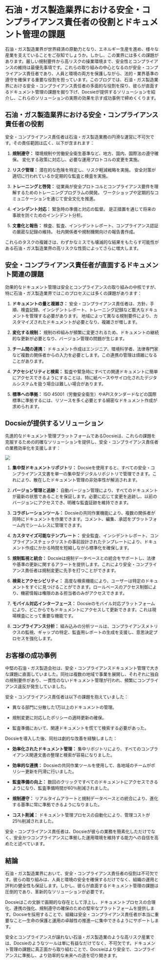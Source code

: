 # 石油・ガス製造業界における安全・コンプライアンス責任者の役割とドキュメント管理の課題

石油・ガス製造業界が世界経済の原動力となり、エネルギー生産を進め、様々な産業を支えていることをご存知でしょうか。しかし、この業界には多くの課題があります。厳しい規制要件から高リスクの操業環境まで、安全性とコンプライアンスの維持は最優先事項です。これらの取り組みの中心となるのが安全・コンプライアンス責任者であり、人員と環境の両方を保護しながら、法的・業界基準の遵守を確保する重要な役割を担っています。このブログでは、石油・ガス製造業界における安全・コンプライアンス責任者の多面的な役割を探り、彼らが直面するドキュメント管理の課題を掘り下げ、Docsieが提供するソリューションを紹介し、これらのソリューションの実際の効果を示す成功事例で締めくくります。

## 石油・ガス製造業界における安全・コンプライアンス責任者の役割

安全・コンプライアンス責任者は石油・ガス製造業務の円滑な運営に不可欠です。その責任範囲は広く、以下が含まれます：

1. **規制遵守：**
   環境規制や労働安全衛生基準など、地方、国内、国際法の遵守確保。
   変化する政策に対応し、必要な運用プロトコルの変更を実施。

2. **リスク管理：**
   潜在的な危険を特定し、リスク軽減戦略を実施。
   安全対策が適切に行われているか定期的な監査と検査を実施。

3. **トレーニングと啓発：**
   従業員が安全プロトコルとコンプライアンス要件を理解するためのトレーニングプログラムの開発。
   ワークショップや定期的なコミュニケーションを通じて安全文化を推進。

4. **インシデント対応：**
   緊急時の準備と対応の監督。
   是正措置を通じて将来の事故を防ぐためのインシデント分析。

5. **文書化と報告：**
   検査、監査、インシデントレポート、コンプライアンス認証の厳密な記録の維持。
   社内関係者や規制機関向けの報告書作成。

これらのタスクの複雑さは、わずかなミスでも壊滅的な結果をもたらす可能性がある石油・ガス製造業界の高リスクな性質によってさらに増大します。

## 安全・コンプライアンス責任者が直面するドキュメント関連の課題

効果的なドキュメント管理は安全とコンプライアンスの取り組みの中核ですが、特に石油・ガス製造業界ではこのプロセスには多くの課題があります：

1. **ドキュメントの量と複雑さ：**
   安全・コンプライアンス責任者は、方針、手順、検査記録、インシデントレポート、トレーニング記録など膨大なドキュメントを管理する必要があります。
   地域によって異なる規制要件により、カスタマイズされたドキュメントが必要となり、複雑さが増します。

2. **変化する規制：**
   規制の枠組みが頻繁に変更されるため、ドキュメントの継続的な更新が必要となり、バージョン管理の問題が生じます。

3. **チーム間の連携：**
   ドキュメント作成はエンジニア、環境科学者、法律専門家など複数の関係者からの入力を必要とします。この連携の管理は煩雑になることがあります。

4. **アクセシビリティと検索：**
   監査や緊急時にすべての関連ドキュメントに簡単にアクセスできるようにすることは、特に紙ベースやサイロ化されたデジタルシステムを扱う場合は難しい場合があります。

5. **標準への準拠：**
   ISO 45001（労働安全衛生）やAPIスタンダードなどの国際標準に準拠するには、リソースを多く必要とする綿密なドキュメント作成が求められます。

## Docsieが提供するソリューション

先進的なドキュメント管理プラットフォームであるDocsieは、これらの課題を克服するための的確なソリューションを提供し、安全・コンプライアンス責任者の業務効率化を支援します：

![](https://cdn.docsie.io/workspace_PxAvC1Uenuc7ad6H3/doc_wn84Jkoc6hIMTO2eE/file_F1TpTXd7AFYoSrPvt/image_2ba07996-b5ee-66aa-fee3-f88d6b40b3b5.jpg)

1. **集中型ドキュメントリポジトリ：**
   Docsieを使用すると、すべての安全・コンプライアンス文書を単一の集中型デジタルリポジトリで管理できます。これにより、散在したドキュメント管理の非効率性が解消されます。

2. **バージョン管理と追跡：**
   自動バージョン管理により、すべてのドキュメントが最新の状態であることを保証します。必要に応じて変更を追跡し、以前のバージョンにアクセスでき、明確な監査証跡を維持できます。

3. **コラボレーションツール：**
   Docsieの共同作業機能により、複数の関係者が同時にドキュメントを作業できます。コメント、編集、承認をプラットフォーム内でシームレスに管理できます。

4. **カスタマイズ可能なテンプレート：**
   安全監査、インシデントレポート、コンプライアンスチェックリストの事前設計されたテンプレートにより、ドキュメント作成にかかる時間を短縮しながら標準化を確保します。

5. **規制監視と統合：**
   Docsieは規制データベースとの統合をサポートし、法律や基準の更新に関するアラートを提供します。これにより安全・コンプライアンス責任者は規制変更に先手を打つことができます。

6. **検索とアクセシビリティ：**
   高度な検索機能により、ユーザーは特定のドキュメントをすぐに見つけることができます。ロールベースのアクセス制御により、機密情報は権限のある担当者のみがアクセスできます。

7. **モバイル対応インターフェース：**
   Docsieのモバイル対応プラットフォームにより、どこからでもドキュメントにアクセスして更新できます。これは現場検査にとって重要な機能です。

8. **コンプライアンス分析：**
   組み込みの分析ツールは、コンプライアンスメトリクスの監視、ギャップの特定、監査用レポートの生成を支援し、意思決定プロセスを強化します。

## お客様の成功事例

中堅の石油・ガス製造会社は、安全・コンプライアンスドキュメント管理で大きな課題に直面していました。同社は複数の地域で事業を展開し、それぞれに独自の規制要件があり、一貫性のないドキュメント管理が行われ、頻繁にコンプライアンス違反が発生していました。

安全・コンプライアンス責任者は以下の課題を抱えていました：

* 異なる部門に分散した1万以上のドキュメントの管理。

* 規制変更に対応したポリシーの適時更新の確保。

* 監査準備において、関連ドキュメントを慌てて検索する必要があった。

Docsieを導入した後、同社は劇的な改善を経験しました：

* **効率化されたドキュメント管理：** 集中リポジトリにより、すべてのコンプライアンス関連文書の整理と検索が容易になりました。

* **効率的な連携：** Docsieの共同作業ツールを使用して、各地域のチームがポリシー更新を円滑に行いました。

* **監査準備の向上：** 数回のクリックですべてのドキュメントにアクセスできるようになり、監査準備時間が60％削減されました。

* **規制遵守：** リアルタイムアラートと規制データベースとの統合により、進化する基準に常に準拠できるようになりました。

* **コスト削減：** ドキュメント管理プロセスの自動化により、管理コストが25％削減されました。

安全・コンプライアンス責任者は、Docsieが彼らの業務を簡素化しただけでなく、安全かつコンプライアンスに準拠した運用環境を維持する能力への自信を高めたと述べています。

## 結論

石油・ガス製造業界において、安全・コンプライアンス責任者の役割は不可欠です。彼らの取り組みは、人員と環境の安全を確保するだけでなく、組織の運用と評判の健全性も保証します。しかし、彼らが直面するドキュメント管理の課題は圧倒的であり、革新的なソリューションが必要です。

Docsieはこの文脈で画期的な存在として浮上し、ドキュメントプロセスの合理化、連携の強化、規制遵守の確保のための堅牢なプラットフォームを提供します。Docsieを採用することで、組織は安全・コンプライアンス責任者が本当に重要なこと—生命の保護と運用の卓越性の推進—に集中できるようにサポートします。

安全とコンプライアンスが譲れない石油・ガス製造業のような高リスク産業では、Docsieのようなツールは単に有益なだけでなく、不可欠です。ドキュメント管理の課題に真正面から取り組むことで、Docsieはより安全で、コンプライアンスに準拠し、より効率的な未来への道を切り開きます。